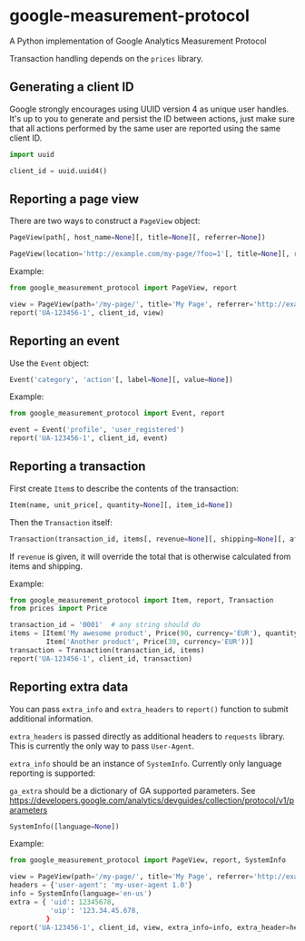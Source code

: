 google-measurement-protocol
===========================

A Python implementation of Google Analytics Measurement Protocol

Transaction handling depends on the `prices` library.


Generating a client ID
----------------------

Google strongly encourages using UUID version 4 as unique user handles.
It's up to you to generate and persist the ID between actions, just make
sure that all actions performed by the same user are reported using the
same client ID.

```python
import uuid

client_id = uuid.uuid4()
```


Reporting a page view
---------------------

There are two ways to construct a `PageView` object:
```python
PageView(path[, host_name=None][, title=None][, referrer=None])
```
```python
PageView(location='http://example.com/my-page/?foo=1'[, title=None][, referrer=None])
```

Example:
```python
from google_measurement_protocol import PageView, report

view = PageView(path='/my-page/', title='My Page', referrer='http://example.com/')
report('UA-123456-1', client_id, view)
```


Reporting an event
------------------

Use the `Event` object:
```python
Event('category', 'action'[, label=None][, value=None])
```

Example:
```python
from google_measurement_protocol import Event, report

event = Event('profile', 'user_registered')
report('UA-123456-1', client_id, event)
```


Reporting a transaction
-----------------------

First create `Item`s to describe the contents of the transaction:
```python
Item(name, unit_price[, quantity=None][, item_id=None])
```

Then the `Transaction` itself:
```python
Transaction(transaction_id, items[, revenue=None][, shipping=None][, affiliation=None])
```
If `revenue` is given, it will override the total that is otherwise calculated
from items and shipping.

Example:
```python
from google_measurement_protocol import Item, report, Transaction
from prices import Price

transaction_id = '0001'  # any string should do
items = [Item('My awesome product', Price(90, currency='EUR'), quantity=2),
         Item('Another product', Price(30, currency='EUR'))]
transaction = Transaction(transaction_id, items)
report('UA-123456-1', client_id, transaction)
```


Reporting extra data
--------------------

You can pass `extra_info` and `extra_headers` to `report()` function to submit
additional information.

`extra_headers` is passed directly as additional headers to `requests`
library. This is currently the only way to pass `User-Agent`.

`extra_info` should be an instance of `SystemInfo`. Currently only language
reporting is supported:

`ga_extra` should be a dictionary of GA supported parameters. See https://developers.google.com/analytics/devguides/collection/protocol/v1/parameters

```python
SystemInfo([language=None])
```

Example:
```python
from google_measurement_protocol import PageView, report, SystemInfo

view = PageView(path='/my-page/', title='My Page', referrer='http://example.com/')
headers = {'user-agent': 'my-user-agent 1.0'}
info = SystemInfo(language='en-us')
extra = { 'uid': 12345678,
          'uip': '123.34.45.678,
         }
report('UA-123456-1', client_id, view, extra_info=info, extra_header=headers, ga_extra=extra)
```
